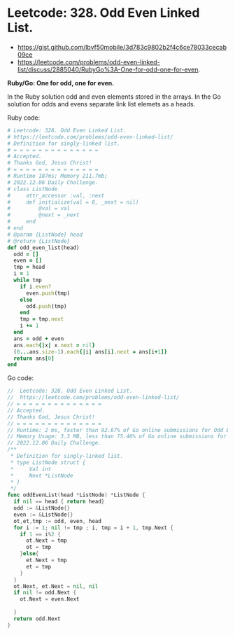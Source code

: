 # Leetcode: 328. Odd Even Linked List.

- https://gist.github.com/lbvf50mobile/3d783c9802b2f4c6ce78033cecab09ce
- https://leetcode.com/problems/odd-even-linked-list/discuss/2885040/RubyGo%3A-One-for-odd-one-for-even.

**Ruby/Go: One for odd, one for even.**

In the Ruby solution odd and even elements stored in the arrays. In the Go solution for odds and evens separate link list elemets as a heads.


Ruby code:
```Ruby
# Leetcode: 328. Odd Even Linked List.
# https://leetcode.com/problems/odd-even-linked-list/
# Definition for singly-linked list.
# = = = = = = = = = = = = = =
# Accepted.
# Thanks God, Jesus Christ!
# = = = = = = = = = = = = = =
# Runtime 187ms; Memory 211.7mb;
# 2022.12.06 Daily Challenge.
# class ListNode
#     attr_accessor :val, :next
#     def initialize(val = 0, _next = nil)
#         @val = val
#         @next = _next
#     end
# end
# @param {ListNode} head
# @return {ListNode}
def odd_even_list(head)
  odd = []
  even = []
  tmp = head
  i = 1
  while tmp 
    if i.even?
      even.push(tmp)
    else
      odd.push(tmp)
    end
    tmp = tmp.next
    i += 1
  end
  ans = odd + even
  ans.each{|x| x.next = nil}
  (0...ans.size-1).each{|i| ans[i].next = ans[i+1]} 
  return ans[0]
end
```
Go code:
```Go
//  Leetcode: 328. Odd Even Linked List.
//  https://leetcode.com/problems/odd-even-linked-list/
// = = = = = = = = = = = = = =
// Accepted.
// Thanks God, Jesus Christ!
// = = = = = = = = = = = = = =
// Runtime: 2 ms, faster than 92.67% of Go online submissions for Odd Even Linked List.
// Memory Usage: 3.3 MB, less than 75.46% of Go online submissions for Odd Even Linked List.
// 2022.12.06 Daily Challenge.
/**
 * Definition for singly-linked list.
 * type ListNode struct {
 *     Val int
 *     Next *ListNode
 * }
 */
func oddEvenList(head *ListNode) *ListNode {
  if nil == head { return head}
  odd := &ListNode{}
  even := &ListNode{}
  ot,et,tmp := odd, even, head
  for i := 1; nil != tmp ; i, tmp = i + 1, tmp.Next {
    if 1 == i%2 {
      ot.Next = tmp
      ot = tmp
    }else{
      et.Next = tmp
      et = tmp
    }
  }
  ot.Next, et.Next = nil, nil
  if nil != odd.Next {
    ot.Next = even.Next
  
  }
  return odd.Next
}

```

